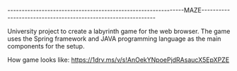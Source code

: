 --------------------------------------------------------------MAZE--------------------------------------------------------------

University project to create a labyrinth game for the web browser.
The game uses the Spring framework and JAVA programming language as the main components for the setup.

How game looks like:
https://1drv.ms/v/s!AnOekYNpoePjdRAsaucX5EpXPZE
